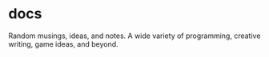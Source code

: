 # docs
Random musings, ideas, and notes. A wide variety of programming, creative writing, game ideas, and beyond.
